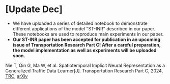 # [Update Dec]
- We have uploaded a series of detailed notebook to demonstrate different applications of the model "ST-INR" described in our paper. These notebooks are used to reproduce main experiments in our paper.
- **Our ST-INR paper has been accepted for publication in an upcoming issue of Transportation Research Part C! After a careful preparation, the model implementation as well as experiments will be uploaded soon.**

Nie T, Qin G, Ma W, et al. Spatiotemporal Implicit Neural Representation as a Generalized Traffic Data Learner[J]. Transportation Research Part C, 2024, [TRC](https://www.sciencedirect.com/science/article/pii/S0968090X2400411X?via%3Dihub),
[arXiv](https://doi.org/10.48550/arXiv.2405.03185)
